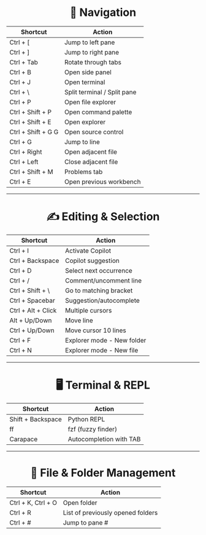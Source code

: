 <div align="center">

# 🧭 Navigation

| Shortcut | Action |
|----------|--------|
| Ctrl + [ | Jump to left pane |
| Ctrl + ] | Jump to right pane |
| Ctrl + Tab | Rotate through tabs |
| Ctrl + B | Open side panel |
| Ctrl + J | Open terminal |
| Ctrl + \\ | Split terminal / Split pane |
| Ctrl + P | Open file explorer |
| Ctrl + Shift + P | Open command palette |
| Ctrl + Shift + E | Open explorer |
| Ctrl + Shift + G G | Open source control |
| Ctrl + G | Jump to line |
| Ctrl + Right | Open adjacent file |
| Ctrl + Left | Close adjacent file |
| Ctrl + Shift + M | Problems tab |
| Ctrl + E | Open previous workbench |

---

# ✍️ Editing & Selection

| Shortcut | Action |
|----------|--------|
| Ctrl + I | Activate Copilot |
| Ctrl + Backspace | Copilot suggestion |
| Ctrl + D | Select next occurrence |
| Ctrl + / | Comment/uncomment line |
| Ctrl + Shift + \\ | Go to matching bracket |
| Ctrl + Spacebar | Suggestion/autocomplete |
| Ctrl + Alt + Click | Multiple cursors |
| Alt + Up/Down | Move line |
| Ctrl + Up/Down | Move cursor 10 lines |
| Ctrl + F | Explorer mode - New folder |
| Ctrl + N | Explorer mode - New file |

---

# 🖥️ Terminal & REPL

| Shortcut | Action |
|----------|--------|
| Shift + Backspace | Python REPL |
| ff | fzf (fuzzy finder) |
| Carapace | Autocompletion with TAB |

---

# 📂 File & Folder Management

| Shortcut | Action |
|----------|--------|
| Ctrl + K, Ctrl + O | Open folder |
| Ctrl + R | List of previously opened folders |
| Ctrl + # | Jump to pane # |

</div>
